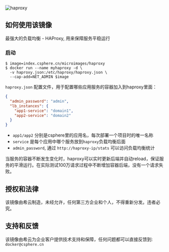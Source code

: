 ![haproxy](https://csphere.cn/assets/a12cc8b7-0f3e-4716-aa6a-dc6901c099e6)

## 如何使用该镜像

最强大的负载均衡 - HAProxy, 用来保障服务平稳运行

### 启动
```console
$ image=index.csphere.cn/microimages/haproxy
$ docker run --name myhaproxy -d \
  -v haproxy.json:/etc/haproxy/haproxy.json \
  --cap-add=NET_ADMIN $image
```

`haproxy.json` 配置文件，用于配置哪些应用服务的容器加入到haproxy里面：
```json
{
  "admin_password": "admin",
  "lb_instances": {
    "app1-service": "domain1",
    "app2-service": "domain2"
  }
}
```

- `app1/app2` 分别是csphere里的应用名，每次部署一个项目时的唯一名称
- `service` 是每个应用中哪个服务放到`haproxy`负载均衡后面
- `admin_password`, 通过 `http://haproxy-ip/stats` 可以访问负载均衡统计

当服务的容器不断发生变化时，haproxy可以实时更新后端并自动reload，保证服务的平滑运行。在实际测试100万请求过程中不断增加容器后端，没有一个请求失败。

## 授权和法律

该镜像由希云制造，未经允许，任何第三方企业和个人，不得重新分发。违者必究。

## 支持和反馈

该镜像由希云为企业客户提供技术支持和保障，任何问题都可以直接反馈到: `docker@csphere.cn`

